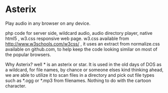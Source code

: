 # Asterix

Play audio in any browser on any device.

php code for server side, wildcard audio, audio directory player, native html5 , w3.css responsive web page.
w3.css available from http://www.w3schools.com/w3css/  , it uses an extract from normalize.css available on github.com, to help keep the code looking similar on most of the popular browsers.

Why Asterix? well * is an asterix or star. It is used in the old days of DOS as a wildcard, for file names,  by chance or someone elses kind thinking ahead, we are able to utilize it to scan files in a directory and pick out file types such as *.ogg or *.mp3 from filenames. Nothing to do with the cartoon character.
